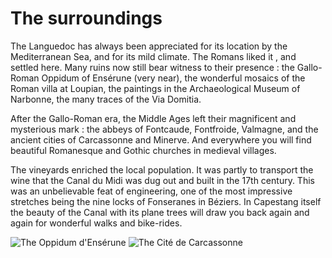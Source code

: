 # The surroundings

The Languedoc has always been appreciated for its location by the Mediterranean Sea, and for its mild climate. The Romans liked it , and settled here. Many ruins now still bear witness to their presence : the Gallo-Roman Oppidum of Ensérune (very near), the wonderful mosaics of the Roman villa at Loupian, the paintings in the Archaeological Museum of Narbonne, the many traces of the Via Domitia.

After the Gallo-Roman era, the Middle Ages left their magnificent and mysterious mark : the abbeys of Fontcaude, Fontfroide, Valmagne, and the ancient cities of Carcassonne and Minerve. And everywhere you will find beautiful Romanesque and Gothic churches in medieval villages.

The vineyards enriched the local population. It was partly to transport the wine that the Canal du Midi was dug out and built in the 17th century. This was an unbelievable feat of engineering, one of the most impressive stretches being the nine locks of Fonseranes in Béziers. In Capestang itself the beauty of the Canal with its plane trees will draw you back again and again for wonderful walks and bike-rides.      

![The Oppidum d'Ensérune](/images/monuments.jpg)
![The Cité de Carcassonne](/images/monuments-detail.jpg)
